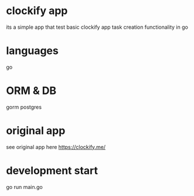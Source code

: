 # clockify app
its a simple app that test basic clockify app task creation functionality in go

# languages
go

# ORM & DB
gorm
postgres

# original app
see original app here
https://clockify.me/

# development start
go run main.go